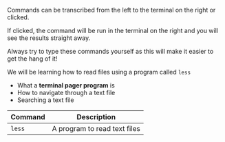 Commands can be transcribed from the left to the terminal on the right or 
clicked.  

If clicked, the command will be run in the terminal on the right and 
you will see the results straight away.  

Always try to type these commands 
yourself as this will make it easier to get the hang of it!

We will be learning how to read files using a program called `less`

* What a **terminal pager program** is
* How to navigate through a text file
* Searching a text file

|Command|Description|
|-------|----------|
|`less`| A program to read text files|